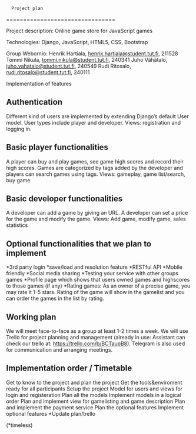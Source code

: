       Project plan
================================

Project description:
Online game store for JavaScript games

Technologies:
Django, JavaScript, HTML5, CSS, Bootstrap

Group Webornio:
Henrik Hartiala, henrik.hartiala@student.tut.fi, 211528
Tommi Nikula, tommi.nikula@student.tut.fi, 240341
Juho Vähätalo, juho.vahatalo@student.tut.fi, 240549
Rudi Ritosalo, rudi.ritosalo@student.tut.fi, 240111


Implementation of features

Authentication
---------------------------
Different kind of users are implemented by extending Django’s default User model. User types include player and developer. 
Views: registration and logging in.

Basic player functionalities
-----------------------------
A player can buy and play games, see game high scores and record their high scores. Games are categorized by tags added by the developer and players can search games using tags. 
Views: gameplay, game list/search, buy game

Basic developer functionalities
---------------------------
A developer can add a game by giving an URL. A developer can set a price for the game and modify the game.
Views: Add game, modify game, sales statistics

Optional functionalities that we plan to implement
-------------------------------
*3rd party login
*save/load and resolution feature
*RESTful API
*Mobile friendly
*Social media sharing
*Testing your service with other groups games
*Profile page which shows that users owned games and highscores to those games (if any)
*Rating games: As an owner of a precise game, you may rate it 1-5 stars. Rating of the game will show in the gamelist and you can order the games in the list by rating.

Working plan
----------------------------------------
We will meet face-to-face as a group at least 1-2 times a week. We will use Trello for project planning and management (already in use: Assistant can check our trello at: https://trello.com/b/BCTaupB8). Telegram is also used for communication and arranging meetings. 






Implementation order / Timetable
---------------------------------------
Get to know to the project and plan the project
Get the tools&enviroment ready for all participants
Setup the project
Model for users and views for login and registeration
Plan all the models
Implement models in a logical order
Plan and implement view for gamelisting and game description
Plan and implement the payment service
Plan the optional features
Implement optional features
     *Update plan/trello

(*timeless)

